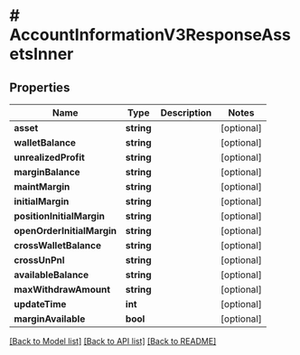 # # AccountInformationV3ResponseAssetsInner

## Properties

Name | Type | Description | Notes
------------ | ------------- | ------------- | -------------
**asset** | **string** |  | [optional]
**walletBalance** | **string** |  | [optional]
**unrealizedProfit** | **string** |  | [optional]
**marginBalance** | **string** |  | [optional]
**maintMargin** | **string** |  | [optional]
**initialMargin** | **string** |  | [optional]
**positionInitialMargin** | **string** |  | [optional]
**openOrderInitialMargin** | **string** |  | [optional]
**crossWalletBalance** | **string** |  | [optional]
**crossUnPnl** | **string** |  | [optional]
**availableBalance** | **string** |  | [optional]
**maxWithdrawAmount** | **string** |  | [optional]
**updateTime** | **int** |  | [optional]
**marginAvailable** | **bool** |  | [optional]

[[Back to Model list]](../../README.md#models) [[Back to API list]](../../README.md#endpoints) [[Back to README]](../../README.md)
